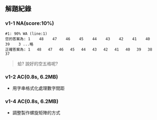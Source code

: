 ## 解題紀錄
### v1-1 NA(score:10%)
```text
#1: 90% WA (line:1)
您的答案為: 1    48    47    46    45    44    43    42    41    40    39    3 ...略
正確答案為: 1   48   47   46   45   44   43   42   41   40   39   38   37
```
> 蛤? 說好的空五格呢?

### v1-2 AC(0.8s, 6.2MB)
- 用字串格式化處理數字間距

### v1-4 AC(0.8s, 6.2MB)
- 調整製作螺旋矩陣的方式
